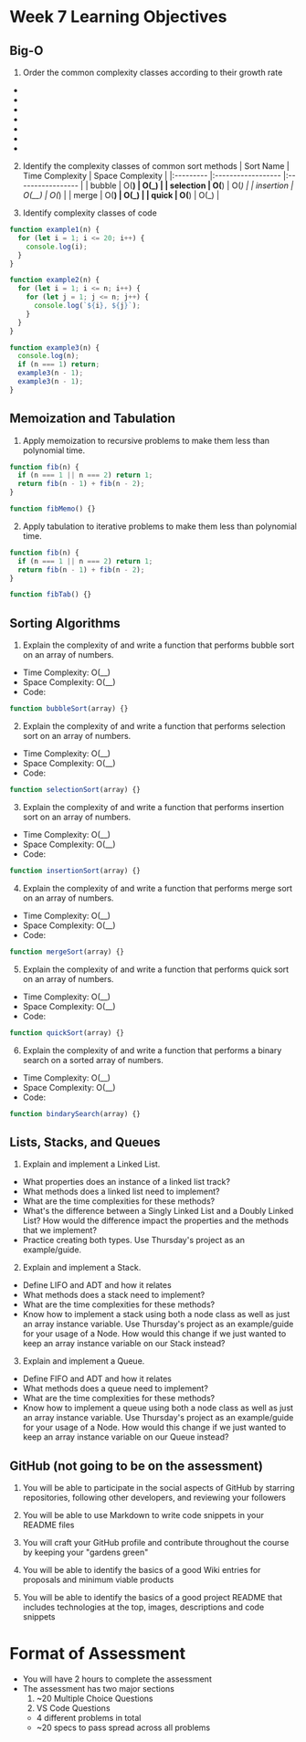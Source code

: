 # Week 7 Learning Objectives

## Big-O

1. Order the common complexity classes according to their growth rate

-
-
-
-
-
-
-

2. Identify the complexity classes of common sort methods
   | Sort Name | Time Complexity | Space Complexity |
   |:--------- |:------------------ |:----------------- |
   | bubble | O(**) | O(\_) |
   | selection | O(**) | O(_) |
   | insertion | O(\_\_) | O(_) |
   | merge | O(**) | O(\_) |
   | quick | O(**) | O(\_) |

3. Identify complexity classes of code

```javascript
function example1(n) {
  for (let i = 1; i <= 20; i++) {
    console.log(i);
  }
}

function example2(n) {
  for (let i = 1; i <= n; i++) {
    for (let j = 1; j <= n; j++) {
      console.log(`${i}, ${j}`);
    }
  }
}

function example3(n) {
  console.log(n);
  if (n === 1) return;
  example3(n - 1);
  example3(n - 1);
}
```

## Memoization and Tabulation

1. Apply memoization to recursive problems to make them less than polynomial time.

```javascript
function fib(n) {
  if (n === 1 || n === 2) return 1;
  return fib(n - 1) + fib(n - 2);
}

function fibMemo() {}
```

2. Apply tabulation to iterative problems to make them less than polynomial time.

```javascript
function fib(n) {
  if (n === 1 || n === 2) return 1;
  return fib(n - 1) + fib(n - 2);
}

function fibTab() {}
```

## Sorting Algorithms

1. Explain the complexity of and write a function that performs bubble sort on an array of numbers.

- Time Complexity: O(\_\_)
- Space Complexity: O(\_\_)
- Code:

```javascript
function bubbleSort(array) {}
```

2. Explain the complexity of and write a function that performs selection sort on an array of numbers.

- Time Complexity: O(\_\_)
- Space Complexity: O(\_\_)
- Code:

```javascript
function selectionSort(array) {}
```

3. Explain the complexity of and write a function that performs insertion sort on an array of numbers.

- Time Complexity: O(\_\_)
- Space Complexity: O(\_\_)
- Code:

```javascript
function insertionSort(array) {}
```

4. Explain the complexity of and write a function that performs merge sort on an array of numbers.

- Time Complexity: O(\_\_)
- Space Complexity: O(\_\_)
- Code:

```javascript
function mergeSort(array) {}
```

5. Explain the complexity of and write a function that performs quick sort on an array of numbers.

- Time Complexity: O(\_\_)
- Space Complexity: O(\_\_)
- Code:

```javascript
function quickSort(array) {}
```

6. Explain the complexity of and write a function that performs a binary search on a sorted array of numbers.

- Time Complexity: O(\_\_)
- Space Complexity: O(\_\_)
- Code:

```javascript
function bindarySearch(array) {}
```

## Lists, Stacks, and Queues

1. Explain and implement a Linked List.

- What properties does an instance of a linked list track?
- What methods does a linked list need to implement?
- What are the time complexities for these methods?
- What's the difference between a Singly Linked List and a Doubly Linked List? How would the difference impact the properties and the methods that we implement?
- Practice creating both types. Use Thursday's project as an example/guide.

2. Explain and implement a Stack.

- Define LIFO and ADT and how it relates
- What methods does a stack need to implement?
- What are the time complexities for these methods?
- Know how to implement a stack using both a node class as well as just an array instance variable. Use Thursday's project as an example/guide for your usage of a Node. How would this change if we just wanted to keep an array instance variable on our Stack instead?

3. Explain and implement a Queue.

- Define FIFO and ADT and how it relates
- What methods does a queue need to implement?
- What are the time complexities for these methods?
- Know how to implement a queue using both a node class as well as just an array instance variable. Use Thursday's project as an example/guide for your usage of a Node. How would this change if we just wanted to keep an array instance variable on our Queue instead?

## GitHub (not going to be on the assessment)

1. You will be able to participate in the social aspects of GitHub by starring repositories, following other developers, and reviewing your followers

2. You will be able to use Markdown to write code snippets in your README files

3. You will craft your GitHub profile and contribute throughout the course by keeping your "gardens green"

4. You will be able to identify the basics of a good Wiki entries for proposals and minimum viable products

5. You will be able to identify the basics of a good project README that includes technologies at the top, images, descriptions and code snippets

# Format of Assessment

- You will have 2 hours to complete the assessment
- The assessment has two major sections
  1. ~20 Multiple Choice Questions
  2. VS Code Questions
  - 4 different problems in total
  - ~20 specs to pass spread across all problems
